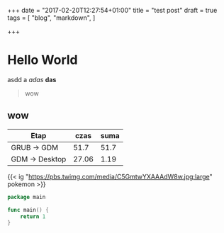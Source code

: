 +++
date = "2017-02-20T12:27:54+01:00"
title = "test post"
draft = true
tags = [
  "blog",
  "markdown",
]

+++

# Hello World

asdd a *adas* **das** 

> wow

<!--more-->

## wow

| Etap           | czas  | suma |
|----------------|-------|------|
| GRUB -> GDM    | 51.7  | 51.7 |
| GDM -> Desktop | 27.06 | 1.19 |



{{< ig "https://pbs.twimg.com/media/C5GmtwYXAAAdW8w.jpg:large" pokemon >}}


```go
package main

func main() {
    return 1
}
```